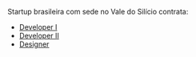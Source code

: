 Startup brasileira com sede no Vale do Silício contrata:

- [Developer I](https://github.com/idxp/hiring/blob/master/developer-I.md)
- [Developer II](https://github.com/idxp/hiring/blob/master/developer-II.md)
- [Designer](https://github.com/idxp/hiring/blob/master/designer.md)
